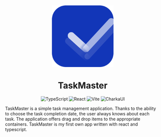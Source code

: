 <p align="center">
  <img width="200" src="./src/assets/logo.svg">
</p>

<h1 align="center">TaskMaster</h1>

<div align="center">
  
![TypeScript](https://img.shields.io/badge/TypeScript-007ACC?style=for-the-badge&logo=typescript&logoColor=white)
![React](https://img.shields.io/badge/React-20232A?style=for-the-badge&logo=react&logoColor=61DAFB)
![Vite](https://img.shields.io/badge/Vite-B73BFE?style=for-the-badge&logo=vite&logoColor=FFD62E)
![CharkaUI](https://img.shields.io/badge/Chakra--UI-319795?style=for-the-badge&logo=chakra-ui&logoColor=white)

</div>

<p>
TaskMaster is a simple task management application. Thanks to the ability to choose the task completion date, the user always knows about each task. The application offers drag and drop items to the appropriate containers. 
TaskMaster is my first own app written with react and typescript. 
</p>

